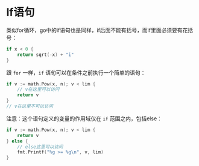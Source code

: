 # If语句

类似for循环，go中的if语句也是同样，if后面不能有括号，而if里面必须要有花括号：

```go
if x < 0 {
    return sqrt(-x) + "i"
}
```

跟 `for` 一样，`if` 语句可以在条件之前执行一个简单的语句：

```go
if v := math.Pow(x, n); v < lim {
    // v在这里可以访问
    return v
}
// v在这里不可以访问
```

注意：这个语句定义的变量的作用域仅在 `if` 范围之内，包括else：

```go
if v := math.Pow(x, n); v < lim {
    return v
} else {
    // else这里可以访问
    fmt.Printf("%g >= %g\n", v, lim)
}
```

